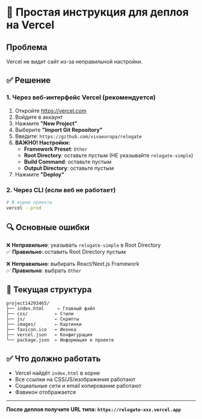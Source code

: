 # 🚀 Простая инструкция для деплоя на Vercel

## Проблема
Vercel не видит сайт из-за неправильной настройки.

## ✅ Решение

### 1. Через веб-интерфейс Vercel (рекомендуется)

1. Откройте https://vercel.com
2. Войдите в аккаунт
3. Нажмите **"New Project"**
4. Выберите **"Import Git Repository"**
5. Введите: `https://github.com/vivaeuropa/relogate`
6. **ВАЖНО! Настройки:**
   - **Framework Preset**: `Other`
   - **Root Directory**: оставьте пустым (НЕ указывайте `relogate-simple`)
   - **Build Command**: оставьте пустым
   - **Output Directory**: оставьте пустым
7. Нажмите **"Deploy"**

### 2. Через CLI (если веб не работает)

```bash
# В корне проекта
vercel --prod
```

## 🔍 Основные ошибки

❌ **Неправильно**: указывать `relogate-simple` в Root Directory  
✅ **Правильно**: оставить Root Directory пустым

❌ **Неправильно**: выбирать React/Next.js Framework  
✅ **Правильно**: выбрать `Other`

## 📁 Текущая структура

```
project14293465/
├── index.html     ← Главный файл
├── css/          ← Стили
├── js/           ← Скрипты
├── images/       ← Картинки
├── favicon.ico   ← Иконка
├── vercel.json   ← Конфигурация
└── package.json  ← Информация о проекте
```

## ✅ Что должно работать

- Vercel найдёт `index.html` в корне
- Все ссылки на CSS/JS/изображения работают
- Социальные сети и email копирование работают
- Фавикон отображается

---

**После деплоя получите URL типа: `https://relogate-xxx.vercel.app`**
